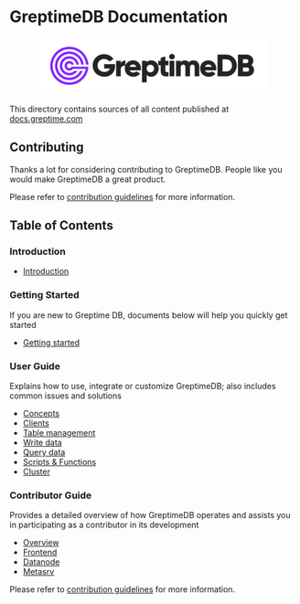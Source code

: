 # GreptimeDB Documentation

<p align="center">
    <img src="./docs/public/logo-text-padding.png" alt="GreptimeDB Logo" width="400px">
</p>

This directory contains sources of all content published at [docs.greptime.com][1]

[1]: https://docs.greptime.com

## Contributing

Thanks a lot for considering contributing to GreptimeDB. People like you would make
GreptimeDB a great product.

Please refer to [contribution guidelines](./CONTRIBUTING.md) for more information.

## Table of Contents

### Introduction

- [Introduction](https://docs.greptime.com/)

### Getting Started

If you are new to Greptime DB, documents below will help you quickly get started

- [Getting started](https://docs.greptime.com/getting-started/try-out-greptimedb)

### User Guide

Explains how to use, integrate or customize GreptimeDB; also includes common issues and solutions

- [Concepts](https://docs.greptime.com/user-guide/concepts/overview)
- [Clients](https://docs.greptime.com/user-guide/clients/overview)
- [Table management](https://docs.greptime.com/user-guide/table-management)
- [Write data](https://docs.greptime.com/user-guide/write-data/overview)
- [Query data](https://docs.greptime.com/user-guide/query-data/overview)
- [Scripts & Functions](https://docs.greptime.com/user-guide/scripts-&-functions/overview)
- [Cluster](https://docs.greptime.com/user-guide/cluster)

### Contributor Guide

Provides a detailed overview of how GreptimeDB operates and assists you in participating as a contributor in its development

- [Overview](https://docs.greptime.com/contributor-guide/overview)
- [Frontend](https://docs.greptime.com/contributor-guide/frontend/overview)
- [Datanode](https://docs.greptime.com/contributor-guide/datanode/overview)
- [Metasrv](https://docs.greptime.com/contributor-guide/metasrv/overview)

Please refer to [contribution guidelines](./CONTRIBUTING.md) for more information.
